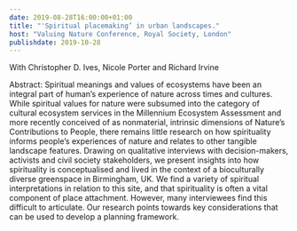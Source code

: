 ```yaml
---
date: 2019-08-28T16:00:00+01:00
title: "'Spiritual placemaking’ in urban landscapes."
host: "Valuing Nature Conference, Royal Society, London"
publishdate: 2019-10-28
---
```


With Christopher D. Ives, Nicole Porter and Richard Irvine

Abstract: Spiritual meanings and values of ecosystems have been an integral part of human’s experience of nature across times and cultures. While spiritual values for nature were subsumed into the category of cultural ecosystem services in the Millennium Ecosystem Assessment and more recently conceived of as nonmaterial, intrinsic dimensions of Nature’s Contributions to People, there remains little research on how spirituality informs people’s experiences of nature and relates to other tangible landscape features. Drawing on qualitative interviews with decision-makers, activists and civil society stakeholders, we present insights into how spirituality is conceptualised and lived in the context of a bioculturally diverse greenspace in Birmingham, UK. We find a variety of spiritual interpretations in relation to this site, and that spirituality is often a vital component of place attachment. However, many interviewees find this difficult to articulate. Our research points towards key considerations that can be used to develop a planning framework.